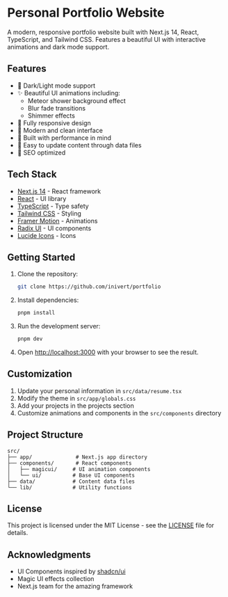# Personal Portfolio Website

A modern, responsive portfolio website built with Next.js 14, React, TypeScript, and Tailwind CSS. Features a beautiful UI with interactive animations and dark mode support.

## Features

- 🌙 Dark/Light mode support
- ✨ Beautiful UI animations including:
  - Meteor shower background effect
  - Blur fade transitions
  - Shimmer effects
- 📱 Fully responsive design
- 🎨 Modern and clean interface
- 🚀 Built with performance in mind
- 📝 Easy to update content through data files
- 🎯 SEO optimized

## Tech Stack

- [Next.js 14](https://nextjs.org/) - React framework
- [React](https://reactjs.org/) - UI library
- [TypeScript](https://www.typescriptlang.org/) - Type safety
- [Tailwind CSS](https://tailwindcss.com/) - Styling
- [Framer Motion](https://www.framer.com/motion/) - Animations
- [Radix UI](https://www.radix-ui.com/) - UI components
- [Lucide Icons](https://lucide.dev/) - Icons

## Getting Started

1. Clone the repository:

   ```bash
   git clone https://github.com/inivert/portfolio
   ```

2. Install dependencies:

   ```bash
   pnpm install
   ```

3. Run the development server:

   ```bash
   pnpm dev
   ```

4. Open [http://localhost:3000](http://localhost:3000) with your browser to see the result.

## Customization

1. Update your personal information in `src/data/resume.tsx`
2. Modify the theme in `src/app/globals.css`
3. Add your projects in the projects section
4. Customize animations and components in the `src/components` directory

## Project Structure

```
src/
├── app/              # Next.js app directory
├── components/       # React components
│   ├── magicui/     # UI animation components
│   └── ui/          # Base UI components
├── data/            # Content data files
└── lib/             # Utility functions
```

## License

This project is licensed under the MIT License - see the [LICENSE](LICENSE) file for details.

## Acknowledgments

- UI Components inspired by [shadcn/ui](https://ui.shadcn.com/)
- Magic UI effects collection
- Next.js team for the amazing framework
